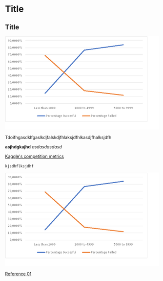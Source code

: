 # Title
## Title
![test](sample.png)

Tdoifhgasdklfgaslkdjfalskdjfhlaksjdfhlkasdjfhalksjdfh

**asjhdgkajhd**
*asdasdasdasd*

[Kaggle's competition metrics](https://www.kaggle.com/c/santander-customer-transaction-prediction/overview/evaluation)

`kjsdhflksjdhf`

<center>
<img src= "sample.png">
</center>

<a href= 'https://cseweb.ucsd.edu/~yfreund/papers/IntroToBoosting.pdf'>Reference 01 </a>

